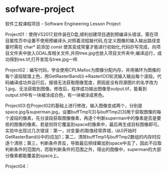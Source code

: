 # sofware-project
软件工程课程项目 - Software Engineering Lesson Project

Project01：使用VS2017,软件装在D盘,顺利创建项目遇到预编译头错误，需在项目属性页中设置不使用预编译头,对照着流程敲代码,在定义图像的输入输出路径变量时需在 char* 前添加 const 使其变成常量才能进行初始化,代码抄写完成，向项目文件夹中放入GDAL库相关文件,并将tree.jpg也放入项目文件夹中,编译运行，成功得到res.tif,打开发现与tree.jpg一样.

Project02：编写代码，学会使用CPLMalloc为图像分配内存，并用循环为图像的每个波段赋值上色，用GetRasterBand(i)->RasterIO()轮流输入输出每个波段。代码编译成功并运行后，报错无法获取图像宽度，原因是没有将源图片的名字改为1.jpg，无法获取到图像。修改后，程序成功输出图像至output.tif，能看到output.tif中有一块被涂成白色，有一块被涂成黑色。

Project03:在Project02的基础上进行修改，输入图像变成两个，分别是space.jpg与superman.jpg，设置buffTmp1[3]与buffTmp2[3]用于获取图像的每个波段的像素，先分波段获取图像像素，再逐个判断superman中的像素是否是要抠的图像的像素，若是则将它覆盖到space的像素中，最后再生成目标图像即可。实验中出现过几次错误：第一，对变量i的取值经常弄错，i从0开始时GetRasterBand(i)中的i应加1；第二，清除buffTmp1与buffTmp2数组的内存时应逐个清除；第三，判断条件弄反，导致最后把绿幕加到space中去了，因此不应取判断条件的范围内，而取判断条件的范围之外，得出的图像中，superman的大部分像素都能覆盖到space上。

Project04：

